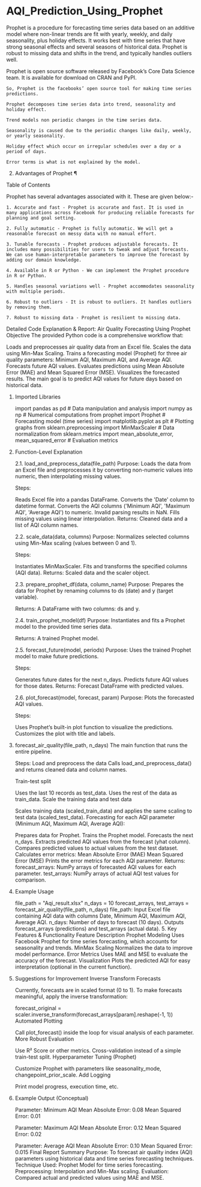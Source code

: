 # AQI_Prediction_Using_Prophet

Prophet is a procedure for forecasting time series data based on an additive model where non-linear trends are fit with yearly, weekly, and daily seasonality, plus holiday effects. It works best with time series that have strong seasonal effects and several seasons of historical data. Prophet is robust to missing data and shifts in the trend, and typically handles outliers well.

Prophet is open source software released by Facebook’s Core Data Science team. It is available for download on CRAN and PyPI.

    So, Prophet is the facebooks’ open source tool for making time series predictions.

    Prophet decomposes time series data into trend, seasonality and holiday effect.

    Trend models non periodic changes in the time series data.

    Seasonality is caused due to the periodic changes like daily, weekly, or yearly seasonality.

    Holiday effect which occur on irregular schedules over a day or a period of days.

    Error terms is what is not explained by the model.

2. Advantages of Prophet ¶

Table of Contents

Prophet has several advantages associated with it. These are given below:-

    1. Accurate and fast - Prophet is accurate and fast. It is used in many applications across Facebook for producing reliable forecasts for planning and goal setting.

    2. Fully automatic - Prophet is fully automatic. We will get a reasonable forecast on messy data with no manual effort.

    3. Tunable forecasts - Prophet produces adjustable forecasts. It includes many possibilities for users to tweak and adjust forecasts. We can use human-interpretable parameters to improve the forecast by adding our domain knowledge.

    4. Available in R or Python - We can implement the Prophet procedure in R or Python.

    5. Handles seasonal variations well - Prophet accommodates seasonality with multiple periods.

    6. Robust to outliers - It is robust to outliers. It handles outliers by removing them.

    7. Robust to missing data - Prophet is resilient to missing data.





Detailed Code Explanation & Report: Air Quality Forecasting Using Prophet
Objective
The provided Python code is a comprehensive workflow that:

Loads and preprocesses air quality data from an Excel file.
Scales the data using Min-Max Scaling.
Trains a forecasting model (Prophet) for three air quality parameters: Minimum AQI, Maximum AQI, and Average AQI.
Forecasts future AQI values.
Evaluates predictions using Mean Absolute Error (MAE) and Mean Squared Error (MSE).
Visualizes the forecasted results.
The main goal is to predict AQI values for future days based on historical data.

1. Imported Libraries

    import pandas as pd                      # Data manipulation and analysis
    import numpy as np                       # Numerical computations
    from prophet import Prophet              # Forecasting model (time series)
    import matplotlib.pyplot as plt          # Plotting graphs
    from sklearn.preprocessing import MinMaxScaler  # Data normalization
    from sklearn.metrics import mean_absolute_error, mean_squared_error  # Evaluation metrics
2. Function-Level Explanation
   
    2.1. load_and_preprocess_data(file_path)
    Purpose: Loads the data from an Excel file and preprocesses it by converting non-numeric values into numeric, then interpolating missing values.
    
    Steps:
    
    Reads Excel file into a pandas DataFrame.
    Converts the 'Date' column to datetime format.
    Converts the AQI columns ('Minimum AQI', 'Maximum AQI', 'Average AQI') to numeric. Invalid parsing results in NaN.
    Fills missing values using linear interpolation.
    Returns: Cleaned data and a list of AQI column names.
    
    2.2. scale_data(data, columns)
    Purpose: Normalizes selected columns using Min-Max scaling (values between 0 and 1).
    
    Steps:
    
    Instantiates MinMaxScaler.
    Fits and transforms the specified columns (AQI data).
    Returns: Scaled data and the scaler object.
    
    2.3. prepare_prophet_df(data, column_name)
    Purpose: Prepares the data for Prophet by renaming columns to ds (date) and y (target variable).
    
    Returns: A DataFrame with two columns: ds and y.
    
    2.4. train_prophet_model(df)
    Purpose: Instantiates and fits a Prophet model to the provided time series data.
    
    Returns: A trained Prophet model.
    
    2.5. forecast_future(model, periods)
    Purpose: Uses the trained Prophet model to make future predictions.
    
    Steps:
    
    Generates future dates for the next n_days.
    Predicts future AQI values for those dates.
    Returns: Forecast DataFrame with predicted values.
    
    2.6. plot_forecast(model, forecast, param)
    Purpose: Plots the forecasted AQI values.
    
    Steps:
    
    Uses Prophet’s built-in plot function to visualize the predictions.
    Customizes the plot with title and labels.
   
4. forecast_air_quality(file_path, n_days)
    The main function that runs the entire pipeline.
    
    Steps:
    Load and preprocess the data
    Calls load_and_preprocess_data() and returns cleaned data and column names.
    
    Train-test split
    
    Uses the last 10 records as test_data.
    Uses the rest of the data as train_data.
    Scale the training data and test data
    
    Scales training data (scaled_train_data) and applies the same scaling to test data (scaled_test_data).
    Forecasting for each AQI parameter (Minimum AQI, Maximum AQI, Average AQI):
    
    Prepares data for Prophet.
    Trains the Prophet model.
    Forecasts the next n_days.
    Extracts predicted AQI values from the forecast (yhat column).
    Compares predicted values to actual values from the test dataset.
    Calculates error metrics:
    Mean Absolute Error (MAE)
    Mean Squared Error (MSE)
    Prints the error metrics for each AQI parameter.
    Returns:
    forecast_arrays: NumPy arrays of forecasted AQI values for each parameter.
    test_arrays: NumPy arrays of actual AQI test values for comparison.
   
4. Example Usage

    file_path = "Aqi_result.xlsx"
    n_days = 10
    forecast_arrays, test_arrays = forecast_air_quality(file_path, n_days)
    file_path: Input Excel file containing AQI data with columns Date, Minimum AQI, Maximum AQI, Average AQI.
    n_days: Number of days to forecast (10 days).
    Outputs forecast_arrays (predictions) and test_arrays (actual data).
    5. Key Features & Functionality
    Feature	Description
    Prophet Modeling	Uses Facebook Prophet for time series forecasting, which accounts for seasonality and trends.
    MinMax Scaling	Normalizes the data to improve model performance.
    Error Metrics	Uses MAE and MSE to evaluate the accuracy of the forecast.
    Visualization	Plots the predicted AQI for easy interpretation (optional in the current function).

6. Suggestions for Improvement
    Inverse Transform Forecasts
    
    Currently, forecasts are in scaled format (0 to 1).
    To make forecasts meaningful, apply the inverse transformation:
    
    forecast_original = scaler.inverse_transform(forecast_arrays[param].reshape(-1, 1))
    Automated Plotting
    
    Call plot_forecast() inside the loop for visual analysis of each parameter.
    More Robust Evaluation
    
    Use R² Score or other metrics.
    Cross-validation instead of a simple train-test split.
    Hyperparameter Tuning (Prophet)
    
    Customize Prophet with parameters like seasonality_mode, changepoint_prior_scale.
    Add Logging
    
    Print model progress, execution time, etc.
   
7. Example Output (Conceptual)

    Parameter: Minimum AQI
    Mean Absolute Error: 0.08
    Mean Squared Error: 0.01
    
    Parameter: Maximum AQI
    Mean Absolute Error: 0.12
    Mean Squared Error: 0.02
    
    Parameter: Average AQI
    Mean Absolute Error: 0.10
    Mean Squared Error: 0.015
    Final Report Summary
    Purpose: To forecast air quality index (AQI) parameters using historical data and time series forecasting techniques.
    Technique Used: Prophet Model for time series forecasting.
    Preprocessing: Interpolation and Min-Max scaling.
    Evaluation: Compared actual and predicted values using MAE and MSE.

